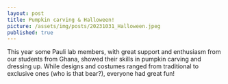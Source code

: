 ```yaml
---
layout: post
title: Pumpkin carving & Halloween!
picture: /assets/img/posts/20231031_Halloween.jpeg
published: true
---
```

This year some Pauli lab members, with great support and enthusiasm from our students from Ghana, showed their skills in pumpkin carving and dressing up. While designs and costumes ranged from traditional to exclusive ones (who is that bear?), everyone had great fun!
